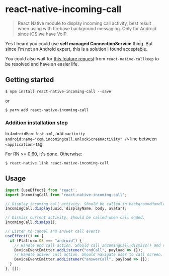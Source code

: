 # react-native-incoming-call

> React Native module to display incoming call activity, best result when using with firebase background messaging. Only for Android since iOS we have VoIP.

Yes I heard you could use **self managed ConnectionService** thing. But since I'm not an Android expert, this is a solution I found acceptable.

You could also wait for [this feature request](https://github.com/react-native-webrtc/react-native-callkeep/issues/43) from `react-native-callkeep` to be resolved and have an easier life.

## Getting started

`$ npm install react-native-incoming-call --save`

or

`$ yarn add react-native-incoming-call`

### Addition installation step

In `AndroidManifest.xml`, add `<activity android:name="com.incomingcall.UnlockScreenActivity" />` line between `<application>` tag.

For RN >= 0.60, it's done. Otherwise:

`$ react-native link react-native-incoming-call`

## Usage
```javascript
import {useEffect} from 'react';
import IncomingCall from 'react-native-incoming-call';

// Display incoming call activity. Should be called in backgroundHandler function of react-native-firebase.
IncomingCall.display(uuid, displayName, body, avatar);

// Dismiss current activity. Should be called when call ended.
IncomingCall.dismiss();

// Listen to cancel and answer call events
useEffect(() => {
  if (Platform.OS === "android") {
    // Handle end call action. Should call IncomingCall.dismiss() and other exit room actions.
    DeviceEventEmitter.addListener("endCall", payload => {});
    // Handle answer call action. Should navigate user to call screen.
    DeviceEventEmitter.addListener("answerCall", payload => {});
  }
}, []);
```
